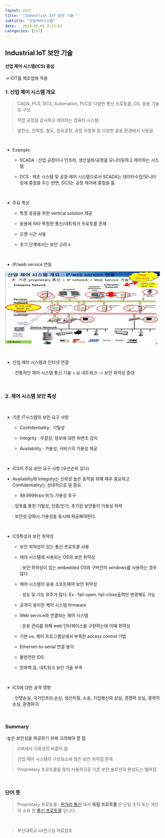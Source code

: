 ```yaml
---
layout: post
title:  "Industrial IoT 보안 기술 "
subtitle: "산업제어시스템"
date:   2019-02-01 2:23:01
categories: [IoT]
---
```




## Industrial IoT 보안 기술

#### 산업 제어 시스템(ICS) 중심

→ IOT를 제조업에 적용





### 1.  **산업 제어 시스템 개요**

> CADA, PCS, DCS, Automation, PLC등 다양한 통신 프로토콜, OS, 응용 기술로 구성
>
> 작업 공정을 감시하고 제어하는 컴퓨터 시스템
>
> 발전소, 전력망, 철도, 정유공장, 공장 자동화 등 다양한 응용 환경에서 사용됨

<br>



- Example

  - SCADA : 산업 공정이나 인프라, 생산설비/공정을 모니터링하고 제어하는 시스템

  - DCS : 제조 시스템 및 공정 제어 시스템으로서 SCADA는 데이터수집/모니터링에 중점을 두는 반면, DCS는 공정 제어에 중점을 둠  



<br>

- 주요 특성

  - 특정 응용을 위한 vertical solution 제공

  - 응용에 따라 특정한 통신/네트워크 프로토콜 존재

  - 오랜 시간 사용

  - 초기 단계에서는 보안 고려 x  

<br>



- IP/web service 연동

![img](/assets/clip_image002.jpg)



<br>

- 산업 제어 시스템과 인터넷 연결 

  : 전통적인 제어 시스템 통신 기술 + ip 네트워크 -> 보안 취약성 증대  



<br>



### 2. 제어 시스템 보안 특성  



<br>

- 기존 IT시스템의 보안 요구 사항

  - Confidentiality : 기밀성

  - Integrity : 무결성, 정보에 대한 위변조 감지

  - Availability : 가용성, 서비스의 가용성 제공  

<br>



- ICS의 주요 보안 요구 사항 (우선순위 있다)

- Availabilty와 Integrity는 신뢰성 높은 동작을 위해 매우 중요하고 Confidentiality는 상대적으로 덜 중요
  -  99.9999(six 9)% 가용성 추구

    : 암호를 통한 기밀성, 인증/인가, 추가된 보안들이 가용성 하락

    : 보안성 강화시 가용성을 동시에 제공해야한다.  



<br>

- ICS특성과 보안 취약성
  - 보안 취약성이 있는 통신 프로토콜 사용

  - 제어 시스템에 사용되는 OS의 보안 취약성

    : 보안 취약성이 있는 embedded OS와 구버전의 windows를 사용하는 경우 많다.

  - 제어 시스템의 응용 소프트웨어 보안 취약성

    : 성능 및 기능 위주가 많다. Ex : fail-open, fail-close출력만 변경해도 가능

  -  공격이 용이한 제어 시스템 firmware

  - Web service와 연결되는 제어 시스템

    : 운용 관리를 위해 web 인터페이스를 구현하는데 이때 취약성

  - 기본 os, 제어 프로그램상에서 부족한 access control 기법

  - Ethernet-to-serial 연결 용이

  - 불완전한 IDS

  - 방화벽 등, 네트워크 보안 기술 부족  



<br>

- ICS에 대한 공격 영향

  : 인명손실, 국가인프라 손상, 생산차질, 소송, 기업체신뢰 상실, 경쟁력 상실, 경제적손실, 환경파괴  

<br>

### Summary

-높은 보안성을 제공하기 위해 고려해야 할 점

>   CIA에서 가용성의 비중이 큼
>
> 산업 제어 시스템의 구성요소에 많은 보안 취약점 존재
>
>   Proprietary 프로토콜을 많이 사용하므로 기존 보안 솔루션의 완성도는 떨어짐  

  

<br>

### 단어 뜻

>  Proprietary 프로토콜 : [원거리 통신](https://translate.googleusercontent.com/translate_c?depth=1&hl=ko&prev=search&rurl=translate.google.co.kr&sl=en&sp=nmt4&u=https://en.wikipedia.org/wiki/Telecommunications&xid=17259,15700019,15700043,15700124,15700149,15700186,15700190,15700201,15700237,15700242&usg=ALkJrhgR3yQe3AhJAW9Cay_psrvalEHo_Q) 에서 **독점** **프로토콜** 은 단일 조직 또는 개인이 소유 한 [통신 프로토콜](https://translate.googleusercontent.com/translate_c?depth=1&hl=ko&prev=search&rurl=translate.google.co.kr&sl=en&sp=nmt4&u=https://en.wikipedia.org/wiki/Communications_protocol&xid=17259,15700019,15700043,15700124,15700149,15700186,15700190,15700201,15700237,15700242&usg=ALkJrhhSIGLaCedxq8jCTWSihAa1-EtX7Q) 입니다. 



<br>

> 부산대학교 iot연구실 자료참조